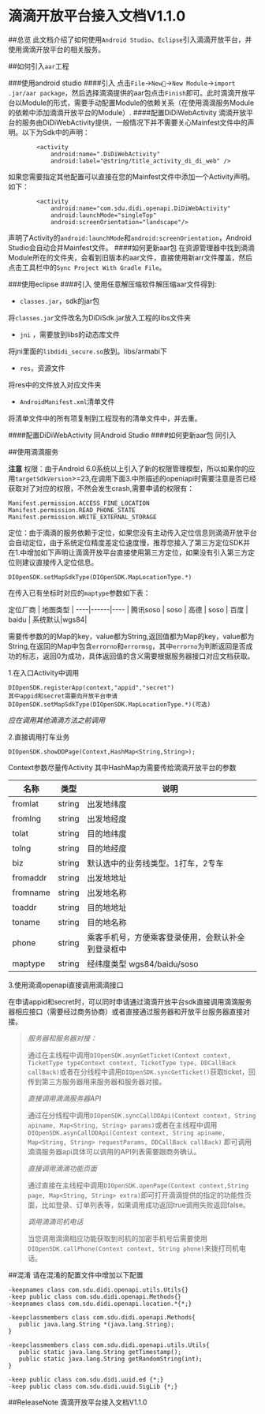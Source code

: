# 滴滴开放平台接入文档V1.1.0

##总览
此文档介绍了如何使用`Android Studio`、`Eclipse`引入滴滴开放平台，并使用滴滴开放平台的相关服务。

##如何引入`aar`工程

###使用android studio
####引入
点击`File`->`New`->`New Module`->`import .jar/aar package`，然后选择滴滴提供的aar包点击`Finish`即可。此时滴滴开放平台以Module的形式，需要手动配置Module的依赖关系（在使用滴滴服务Module的依赖中添加滴滴开放平台的Module）.
####配置DiDiWebActivity
滴滴开放平台的服务由DiDiWebActivity提供，一般情况下并不需要关心Mainfest文件中的声明。以下为Sdk中的声明：

```
		<activity
      		android:name=".DiDiWebActivity"
      		android:label="@string/title_activity_di_di_web" />
```
如果您需要指定其他配置可以直接在您的Mainfest文件中添加一个Activity声明。如下：

```
        <activity
            android:name="com.sdu.didi.openapi.DiDiWebActivity"
            android:launchMode="singleTop"
            android:screenOrientation="landscape"/>
```
声明了Activity的`android:launchMode`和`android:screenOrientation`，Android Studio会自动合并Mainfest文件。
####如何更新aar包
在资源管理器中找到滴滴Module所在的文件夹，会看到旧版本的aar文件，直接使用新arr文件覆盖，然后点击工具栏中的`Sync Project With Gradle File`。

###使用eclipse
####引入
使用任意解压缩软件解压缩aar文件得到:

 *  `classes.jar`，sdk的jar包

 将`classes.jar`文件改名为DiDiSdk.jar放入工程的libs文件夹
 
 *  `jni` ，需要放到libs的动态库文件

 将jni里面的`libdidi_secure.so`放到。libs/armabi下
 *  `res`，资源文件

 将res中的文件放入对应文件夹
 *  `AndroidManifest.xml`清单文件

 将清单文件中的所有项复制到工程现有的清单文件中，并去重。
 
####配置DiDiWebActivity
同Android Studio
####如何更新aar包
同引入

##使用滴滴服务

**注意**
权限：由于Android 6.0系统以上引入了新的权限管理模型，所以如果你的应用`targetSdkVersion`>=23,在调用下面3.中所描述的openiapi时需要注意是否已经获取对了对应的权限，不然会发生crash,需要申请的权限有：

```
Manifest.permission.ACCESS_FINE_LOCATION
Manifest.permission.READ_PHONE_STATE
Manifest.permission.WRITE_EXTERNAL_STORAGE
```

定位：由于滴滴的服务依赖于定位，如果您没有主动传入定位信息则滴滴开放平台会自动定位，由于系统定位精度差定位速度慢，推荐您接入了第三方定位SDK并在1.中增加如下声明让滴滴开放平台直接使用第三方定位，如果没有引入第三方定位则建议直接传入定位信息。

```
DIOpenSDK.setMapSdkType(DIOpenSDK.MapLocationType.*)
```

在传入已有坐标时对应的`maptype`参数如下表：

定位厂商 | 地图类型 |
----|------|---- |
腾讯soso | soso  |
高德 | soso  |
百度 | baidu  |
系统默认|wgs84|

需要传参数的的Map的key，value都为String,返回值都为Map的key，value都为String,在返回的Map中包含`errorno`和`errormsg`，其中`errorno`为判断返回是否成功的标志，返回0为成功，具体返回值的含义需要根据服务器接口对应文档获取。

1.在入口Activity中调用

```
DIOpenSDK.registerApp(context,"appid","secret")
其中appid和secret需要向开放平台申请
DIOpenSDK.setMapSdkType(DIOpenSDK.MapLocationType.*)(可选)
```
_*应在调用其他滴滴方法之前调用*_


2.直接调用打车业务

```
DIOpenSDK.showDDPage(Context,HashMap<String,String>);
```
Context参数尽量传Activity
其中HashMap为需要传给滴滴开放平台的参数

名称 | 类型 | 说明| 
----|------|---- |
fromlat | string  | 出发地纬度 |
fromlng | string  | 出发地经度	|
tolat | string  | 目的地纬度	|
tolng | string  | 目的地经度	|
biz | string  | 默认选中的业务线类型。1打车，2专车|
fromaddr | string  | 出发地地址|
fromname | string  | 出发地名称|
toaddr | string  | 目的地地址	|
toname | string  | 目的地名称	|
phone | string  | 乘客手机号，方便乘客登录使用，会默认补全到登录框中|
maptype | string  | 经纬度类型 wgs84/baidu/soso|

3.使用滴滴openapi直接调用滴滴接口

在申请appid和secret时，可以同时申请通过滴滴开放平台sdk直接调用滴滴服务器相应接口（需要经过商务协商）或者直接通过服务器和开放平台服务器直接对接。

>*服务器和服务器对接：*
>
>通过在主线程中调用`DIOpenSDK.asynGetTicket(Context context, TicketType typeContext context, TicketType type, DDCallBack callBack)`或者在分线程中调用`DIOpenSDK.syncGetTicket()`获取ticket，回传到第三方服务器用来服务器和服务器对接。
>
>
>*直接调用滴滴服务器API*
>
>通过在分线程中调用`DIOpenSDK.syncCallDDApi(Context context, String apiname, Map<String, String> params)`或者在主线程中调用`DIOpenSDK.asynCallDDApi(Context context, String apiname, Map<String, String> requestParams, DDCallBack callBack)`
>即可调用滴滴服务器api具体可以调用的API列表需要跟商务确认。
>
>*直接调用滴滴功能页面*
>
>通过直接在主线程中调用`DIOpenSDK.openPage(Context context,String page, Map<String, String> extra)`即可打开滴滴提供的指定的功能性页面，比如登录、订单列表等，如果调用成功返回true调用失败返回false。
>
>*调用滴滴司机电话*
>
>当您调用滴滴相应功能获取到司机的加密手机号后需要使用`DIOpenSDK.callPhone(Context context, String phone)`来拨打司机电话。
		

##混淆
请在混淆的配置文件中增加以下配置

```
-keepnames class com.sdu.didi.openapi.utils.Utils{}
-keep public class com.sdu.didi.openapi.Methods{}
-keepnames class com.sdu.didi.openapi.location.*{*;}

-keepclassmembers class com.sdu.didi.openapi.Methods{
   public java.lang.String *(java.lang.String);
}

-keepclassmembers class com.sdu.didi.openapi.utils.Utils{
   public static java.lang.String getTimestamp();
   public static java.lang.String getRandomString(int);
}

-keep public class com.sdu.didi.uuid.ed {*;}
-keep public class com.sdu.didi.uuid.SigLib {*;}

```

##ReleaseNote
滴滴开放平台接入文档V1.1.0


 
	

